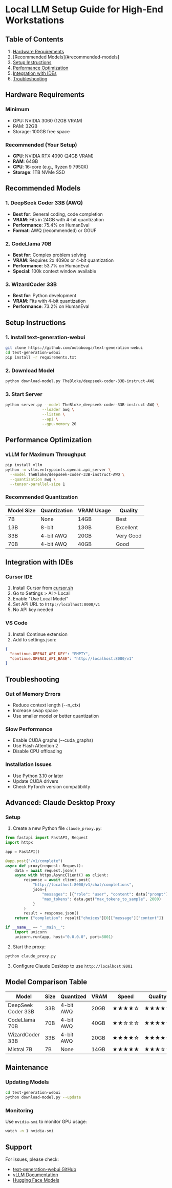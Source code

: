 # Local LLM Setup Guide for High-End Workstations

## Table of Contents

1. [Hardware Requirements](#hardware-requirements)
2. [Recommended Models](#recommended-models]
3. [Setup Instructions](#setup-instructions)
4. [Performance Optimization](#performance-optimization)
5. [Integration with IDEs](#integration-with-ides)
6. [Troubleshooting](#troubleshooting)

## Hardware Requirements

### Minimum

- GPU: NVIDIA 3060 (12GB VRAM)
- RAM: 32GB
- Storage: 100GB free space

### Recommended (Your Setup)

- **GPU**: NVIDIA RTX 4090 (24GB VRAM)
- **RAM**: 64GB
- **CPU**: 16-core (e.g., Ryzen 9 7950X)
- **Storage**: 1TB NVMe SSD

## Recommended Models

### 1. DeepSeek Coder 33B (AWQ)
- **Best for**: General coding, code completion
- **VRAM**: Fits in 24GB with 4-bit quantization
- **Performance**: 75.4% on HumanEval
- **Format**: AWQ (recommended) or GGUF

### 2. CodeLlama 70B
- **Best for**: Complex problem solving
- **VRAM**: Requires 2x 4090s or 4-bit quantization
- **Performance**: 53.7% on HumanEval
- **Special**: 100k context window available

### 3. WizardCoder 33B
- **Best for**: Python development
- **VRAM**: Fits with 4-bit quantization
- **Performance**: 73.2% on HumanEval

## Setup Instructions

### 1. Install text-generation-webui
```bash
git clone https://github.com/oobabooga/text-generation-webui
cd text-generation-webui
pip install -r requirements.txt
```

### 2. Download Model
```bash
python download-model.py TheBloke/deepseek-coder-33B-instruct-AWQ
```

### 3. Start Server
```bash
python server.py --model TheBloke_deepseek-coder-33B-instruct-AWQ \
                --loader awq \
                --listen \
                --api \
                --gpu-memory 20
```

## Performance Optimization

### vLLM for Maximum Throughput
```bash
pip install vllm
python -m vllm.entrypoints.openai.api_server \
  --model TheBloke/deepseek-coder-33B-instruct-AWQ \
  --quantization awq \
  --tensor-parallel-size 1
```

### Recommended Quantization
| Model Size | Quantization | VRAM Usage | Quality |
|------------|--------------|------------|----------|
| 7B         | None        | 14GB       | Best     |
| 13B        | 8-bit       | 13GB       | Excellent|
| 33B        | 4-bit AWQ   | 20GB       | Very Good|
| 70B        | 4-bit AWQ   | 40GB       | Good     |

## Integration with IDEs

### Cursor IDE
1. Install Cursor from [cursor.sh](https://www.cursor.sh/)
2. Go to Settings > AI > Local
3. Enable "Use Local Model"
4. Set API URL to `http://localhost:8000/v1`
5. No API key needed

### VS Code
1. Install Continue extension
2. Add to settings.json:
```json
{
  "continue.OPENAI_API_KEY": "EMPTY",
  "continue.OPENAI_API_BASE": "http://localhost:8000/v1"
}
```

## Troubleshooting

### Out of Memory Errors
- Reduce context length (--n_ctx)
- Increase swap space
- Use smaller model or better quantization

### Slow Performance
- Enable CUDA graphs (--cuda_graphs)
- Use Flash Attention 2
- Disable CPU offloading

### Installation Issues
- Use Python 3.10 or later
- Update CUDA drivers
- Check PyTorch version compatibility

## Advanced: Claude Desktop Proxy

### Setup
1. Create a new Python file `claude_proxy.py`:
```python
from fastapi import FastAPI, Request
import httpx

app = FastAPI()

@app.post("/v1/complete")
async def proxy(request: Request):
    data = await request.json()
    async with httpx.AsyncClient() as client:
        response = await client.post(
            "http://localhost:8000/v1/chat/completions",
            json={
                "messages": [{"role": "user", "content": data["prompt"]}],
                "max_tokens": data.get("max_tokens_to_sample", 2000)
            }
        )
        result = response.json()
    return {"completion": result["choices"][0]["message"]["content"]}

if __name__ == "__main__":
    import uvicorn
    uvicorn.run(app, host="0.0.0.0", port=8001)
```

2. Start the proxy:
```bash
python claude_proxy.py
```

3. Configure Claude Desktop to use `http://localhost:8001`

## Model Comparison Table

| Model | Size | Quantized | VRAM | Speed | Quality |
|-------|------|-----------|------|-------|---------|
| DeepSeek Coder 33B | 33B | 4-bit AWQ | 20GB | ★★★★☆ | ★★★★★ |
| CodeLlama 70B | 70B | 4-bit AWQ | 40GB | ★★☆☆☆ | ★★★★★ |
| WizardCoder 33B | 33B | 4-bit AWQ | 20GB | ★★★★☆ | ★★★★☆ |
| Mistral 7B | 7B | None | 14GB | ★★★★★ | ★★★☆☆ |

## Maintenance

### Updating Models
```bash
cd text-generation-webui
python download-model.py --update
```

### Monitoring
Use `nvidia-smi` to monitor GPU usage:
```bash
watch -n 1 nvidia-smi
```

## Support
For issues, please check:
- [text-generation-webui GitHub](https://github.com/oobabooga/text-generation-webui)
- [vLLM Documentation](https://vllm.readthedocs.io/)
- [Hugging Face Models](https://huggingface.co/models)
